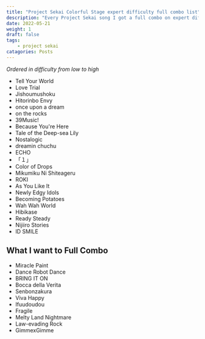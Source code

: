 ```yaml
---
title: "Project Sekai Colorful Stage expert difficulty full combo list"
description: "Every Project Sekai song I got a full combo on expert difficulty on"
date: 2022-05-21
weight: 1
draft: false
tags: 
    - project sekai
catagories: Posts
---
```


*Ordered in difficulty from low to high*

- Tell Your World
- Love Trial
- Jishoumushoku
- Hitorinbo Envy
- once upon a dream
- on the rocks
- 39Music!
- Because You're Here
- Tale of the Deep-sea Lily
- Nostalogic
- dreamin chuchu
- ECHO
- 「１」
- Color of Drops
- Mikumiku Ni Shiteageru
- ROKI
- As You Like It
- Newly Edgy Idols
- Becoming Potatoes
- Wah Wah World
- Hibikase
- Ready Steady
- Nijiiro Stories
- ID SMILE

## What I want to Full Combo

- Miracle Paint
- Dance Robot Dance
- BRING IT ON
- Bocca della Verita
- Senbonzakura
- Viva Happy
- Ifuudoudou
- Fragile
- Melty Land Nightmare
- Law-evading Rock
- GimmexGimme